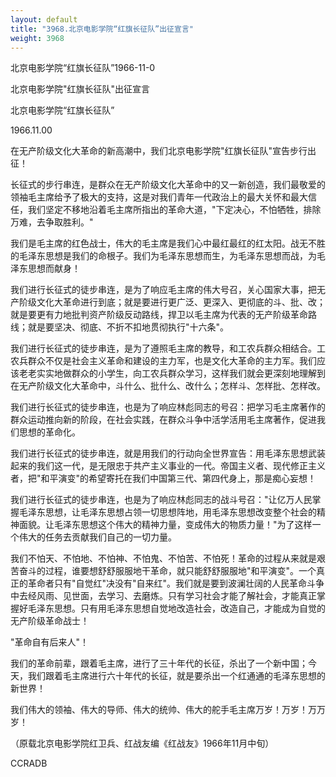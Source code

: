 ```yaml
---
layout: default
title: "3968.北京电影学院“红旗长征队”出征宣言"
weight: 3968
---
```


北京电影学院“红旗长征队”1966-11-0

北京电影学院"红旗长征队"出征宣言

北京电影学院“红旗长征队”

1966.11.00

在无产阶级文化大革命的新高潮中，我们北京电影学院"红旗长征队"宣告步行出征！

长征式的步行串连，是群众在无产阶级文化大革命中的又一新创造，我们最敬爱的领袖毛主席给予了极大的支持，这是对我们青年一代政治上的最大关怀和最大信任，我们坚定不移地沿着毛主席所指出的革命大道，"下定决心，不怕牺牲，排除万难，去争取胜利。"

我们是毛主席的红色战士，伟大的毛主席是我们心中最红最红的红太阳。战无不胜的毛泽东思想是我们的命根子。我们为毛泽东思想而生，为毛泽东思想而战，为毛泽东思想而献身！

我们进行长征式的徒步串连，是为了响应毛主席的伟大号召，关心国家大事，把无产阶级文化大革命进行到底；就是要进行更广泛、更深入、更彻底的斗、批、改；就是要更有力地批判资产阶级反动路线，捍卫以毛主席为代表的无产阶级革命路线；就是要坚决、彻底、不折不扣地贯彻执行"十六条"。

我们进行长征式的徒步串连，是为了遵照毛主席的教导，和工农兵群众相结合。工农兵群众不仅是社会主义革命和建设的主力军，也是文化大革命的主力军。我们应该老老实实地做群众的小学生，向工农兵群众学习，这样我们就会更深刻地理解到在无产阶级文化大革命中，斗什么、批什么、改什么；怎样斗、怎样批、怎样改。

我们进行长征式的徒步串连，也是为了响应林彪同志的号召：把学习毛主席著作的群众运动推向新的阶段，在社会实践，在群众斗争中活学活用毛主席著作，促进我们思想的革命化。

我们进行长征式的徒步串连，就是用我们的行动向全世界宣告：用毛泽东思想武装起来的我们这一代，是无限忠于共产主义事业的一代。帝国主义者、现代修正主义者，把"和平演变"的希望寄托在我们中国第三代、第四代身上，那是痴心妄想！

我们进行长征式的徒步串连，也是为了响应林彪同志的战斗号召："让亿万人民掌握毛泽东思想，让毛泽东思想占领一切思想阵地，用毛泽东思想改变整个社会的精神面貌。让毛泽东思想这个伟大的精神力量，变成伟大的物质力量！"为了这样一个伟大的任务去贡献我们自己的一切力量。

我们不怕天、不怕地、不怕神、不怕鬼、不怕苦、不怕死！革命的过程从来就是艰苦奋斗的过程，谁要想舒舒服服地干革命，就只能舒舒服服地"和平演变"。一个真正的革命者只有"自觉红"决没有"自来红"。我们就是要到波澜壮阔的人民革命斗争中去经风雨、见世面，去学习、去磨炼。只有学习社会才能了解社会，才能真正掌握好毛泽东思想。只有用毛泽东思想自觉地改造社会，改造自己，才能成为自觉的无产阶级革命战士！

"革命自有后来人"！

我们的革命前辈，跟着毛主席，进行了三十年代的长征，杀出了一个新中国；今天，我们跟着毛主席进行六十年代的长征，就是要杀出一个红通通的毛泽东思想的新世界！

我们伟大的领袖、伟大的导师、伟大的统帅、伟大的舵手毛主席万岁！万岁！万万岁！

（原载北京电影学院红卫兵、红战友编《红战友》1966年11月中旬）

CCRADB

